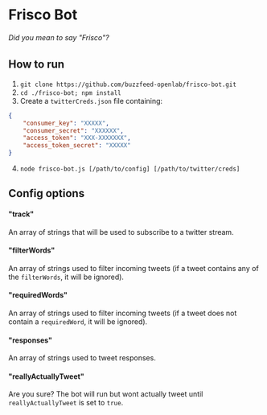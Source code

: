 # Frisco Bot
###### Did you mean to say "Frisco"?

## How to run

1. `git clone https://github.com/buzzfeed-openlab/frisco-bot.git`
2. `cd ./frisco-bot; npm install`
3. Create a `twitterCreds.json` file containing:

  ```json
  {
      "consumer_key": "XXXXX",
      "consumer_secret": "XXXXXX",
      "access_token": "XXX-XXXXXXX",
      "access_token_secret": "XXXXX"
  }
```
4. `node frisco-bot.js [/path/to/config] [/path/to/twitter/creds]`

## Config options

#### "track"
An array of strings that will be used to subscribe to a twitter stream.

#### "filterWords"
An array of strings used to filter incoming tweets (if a tweet contains any of the `filterWords`, it will be ignored).

#### "requiredWords"
An array of strings used to filter incoming tweets (if a tweet does not contain a `requiredWord`, it will be ignored).

#### "responses"
An array of strings used to tweet responses.

#### "reallyActuallyTweet"
Are you sure? The bot will run but wont actually tweet until `reallyActuallyTweet` is set to `true`.
